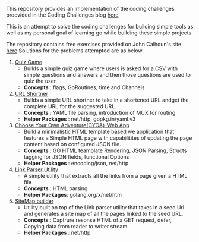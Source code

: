 This repository provides an implementation of the coding challenges procvided in the Coding Challenges blog [here](https://codingchallenges.fyi/challenges/intro/)

This is an attempt to solve the coding challenges for building simple tools as well as my personal goal of learning go while building these simple projects.

The repository contains free exercises provided on John Calhoun's site [here](https://courses.calhoun.io/courses/cor_gophercises)
Solutions for the problems attempted are as below 

1. [Quiz Game](https://courses.calhoun.io/lessons/les_goph_01) 
    - Builds a simple quiz game where users is asked for a CSV with simple questions and answers and then those questions are used to quiz the user.
    - **Concepts** : flags, GoRoutines, time and Channels   
2. [URL Shortner](https://courses.calhoun.io/lessons/les_goph_04) 
    - Builds a simple URL shortner to take in a shortened URL andget the complete URL for the suggested URL 
    - **Concepts** : YAML file parsing, introduction of MUX for routing
    - **Helper Packages** : net/http, gopkg.in/yaml.v3
3. [Choose Your Own Adventure(CYOA)-Web App](https://courses.calhoun.io/lessons/les_goph_06)
    - Build a minimalistic HTML template based we application that features a Simple HTML page with capabilitites of updating the page content based on configured JSON file. 
    - **Concepts** : GO HTML teamplate Rendering, JSON Parsing, Structs tagging for JSON fields, functional Options
    - **Helper Packages** : encoding/json, net/http
4. [Link Parser Utility](https://courses.calhoun.io/lessons/les_goph_16)
    - A simple utility that extracts all the links from a page given a HTML file
    - **Concepts** : HTML parsing
    - **Helper Packages**: golang.org/x/net/htm
5. [SiteMap builder](https://courses.calhoun.io/lessons/les_goph_24)
    - Utility built on top of the Link parser utility that takes in a seed Url and generates a site map of all the pages linked to the seed URL.
    - **Concepts** : Captrure resonse HTML of a GET request, defer, Copying data from reader to writer stream 
    - **Helper Packages** : net/http  
